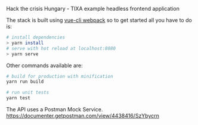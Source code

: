 Hack the crisis Hungary - TIXA example headless frontend application

The stack is built using [vue-cli webpack](https://github.com/vuejs-templates/webpack) so to get started all you have to do is:

``` bash
# install dependencies
> yarn install
# serve with hot reload at localhost:8080
> yarn serve
```

Other commands available are:

``` bash
# build for production with minification
yarn run build

# run unit tests
yarn test
```

The API uses a Postman Mock Service.
https://documenter.getpostman.com/view/4438416/SzYbycrn
